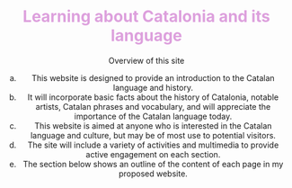 <h1 style="color:plum;" align="center">Learning about Catalonia and its language</h1>


<div style="text-align:center"; img src= "https://upload.wikimedia.org/wikipedia/commons/thumb/c/ce/Flag_of_Catalonia.svg/640px-Flag_of_Catalonia.svg.png"

<h1 style="color:black;" align="center">Overview of this site</h1>

<ol type= "a">

<li> This website is designed to provide an introduction to the Catalan language and history.</li>
 
<li>It will incorporate basic facts about the history of Catalonia, notable artists, Catalan phrases and vocabulary, and will appreciate the importance of the Catalan language today. </li>

<li>This website is aimed at anyone who is interested in the Catalan language and culture, but may be of most use to potential visitors. </li>

<li>The site will include a variety of activities and multimedia to provide active engagement on each section.</li>

<li>The section below shows an outline of the content of each page in my proposed website.</li></ol>


<body background="unknown.png"></body>



